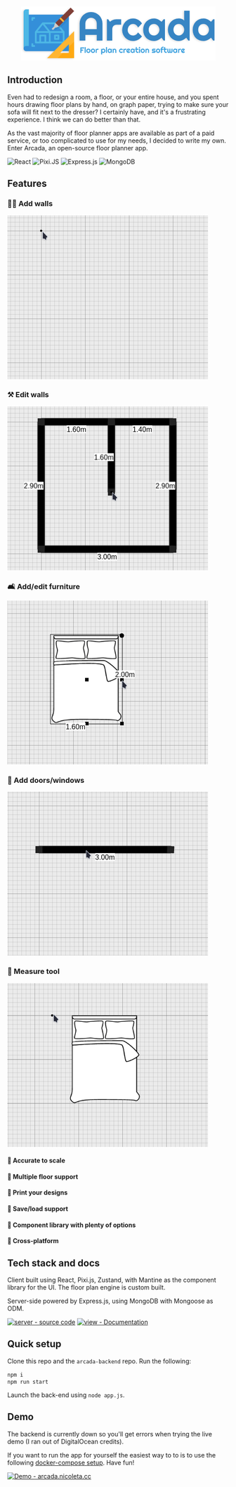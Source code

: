 <p align="center">
  <img src="public/logo.png">
</p>

## Introduction

Even had to redesign a room, a floor, or your entire house, and you spent hours drawing floor plans by hand, on graph paper, trying to make sure your sofa will fit next to the dresser? I certainly have, and it's a frustrating experience. I think we can do better than that.

As the vast majority of floor planner apps are available as part of a paid service, or too complicated to use for my needs, I decided to write my own. 
Enter Arcada, an open-source floor planner app.

![React](https://img.shields.io/badge/react-%2320232a.svg?style=for-the-badge&logo=react&logoColor=%2361DAFB) 
![Pixi.JS](https://img.shields.io/badge/Pixi.JS-EF2D5E?style=for-the-badge)
![Express.js](https://img.shields.io/badge/express.js-%23404d59.svg?style=for-the-badge&logo=express&logoColor=%2361DAFB)
![MongoDB](https://img.shields.io/badge/MongoDB-%234ea94b.svg?style=for-the-badge&logo=mongodb&logoColor=white)

## Features
### 👷‍♀️ Add walls

<p>
  <img src="src/res/add-wall.gif">
</p>

### ⚒️ Edit walls

<p>
  <img src="src/res/edit-walls.gif">
</p>

### 🛋️ Add/edit furniture

<p>
  <img src="src/res/edit-furniture.gif">
</p>

### 🚪 Add doors/windows

<p>
  <img src="src/res/add-door.gif">
</p>

### 📏 Measure tool

<p>
  <img src="src/res/measure-tool.gif">
</p>

#### 🌟 Accurate to scale
#### 🌟 Multiple floor support
#### 🌟 Print your designs
#### 🌟 Save/load support
#### 🌟 Component library with plenty of options
#### 🌟 Cross-platform

## Tech stack and docs

Client built using React, Pixi.js, Zustand, with Mantine as the component library for the UI. The floor plan engine is custom built. 

Server-side powered by Express.js, using MongoDB with Mongoose as ODM. 

[![server - source code](https://img.shields.io/badge/server-source_code-blue?style=for-the-badge)](https://github.com/mehanix/arcada-backend)
[![view - Documentation](https://img.shields.io/badge/view-Documentation-blue?style=for-the-badge)](/docs/ "Go to project documentation")

## Quick setup

Clone this repo and the `arcada-backend` repo. Run the following:
```
npm i 
npm run start
```

Launch the back-end using `node app.js`.

## Demo

The backend is currently down so you'll get errors when trying the live demo (I ran out of DigitalOcean credits).

If you want to run the app for yourself the easiest way to to is to use the following [docker-compose setup](https://github.com/perguth/arcada-setup). Have fun!

[![Demo - arcada.nicoleta.cc](https://img.shields.io/badge/Demo_available-arcada.nicoleta.cc-blue?style=for-the-badge)](https://arcada.nicoleta.cc)

